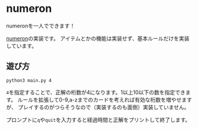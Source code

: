# numeron

numeronを一人でできます！

[numeron](https://ja.wikipedia.org/wiki/Numer0n#基本ルール)の実装です。
アイテムとかの機能は実装せず、基本ルールだけを実装しています。

## 遊び方

```
python3 main.py 4
```

`4`を指定することで、正解の桁数が4になります。1以上10以下の数を指定できます。
ルールを拡張して0-9,a-zまでのカードを考えれば有効な桁数を増やせますが、
プレイするのがつらそうなので（実装するのも面倒）実装していません。

プロンプトに`q`や`quit`を入力すると経過時間と正解をプリントして終了します。
